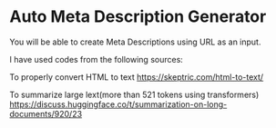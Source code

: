 # Auto Meta Description Generator

You will be able to create Meta Descriptions using URL as an input.

I have used codes from the following sources:

To properly convert HTML to text
https://skeptric.com/html-to-text/

To summarize large lext(more than 521 tokens using transformers)
https://discuss.huggingface.co/t/summarization-on-long-documents/920/23

